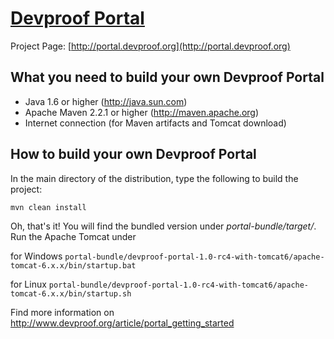 [Devproof Portal](http://portal.devproof.org/)
==============================================

Project Page: [http://portal.devproof.org](http://portal.devproof.org)

What you need to build your own Devproof Portal
-----------------------------------------------

* Java 1.6 or higher (http://java.sun.com)
* Apache Maven 2.2.1 or higher (http://maven.apache.org)
* Internet connection (for Maven artifacts and Tomcat download)

How to build your own Devproof Portal
-------------------------------------

In the main directory of the distribution, type the following to build the project:

`mvn clean install`

Oh, that's it! You will find the bundled version under *portal-bundle/target/*.
Run the Apache Tomcat under 

for Windows `portal-bundle/devproof-portal-1.0-rc4-with-tomcat6/apache-tomcat-6.x.x/bin/startup.bat`

for Linux `portal-bundle/devproof-portal-1.0-rc4-with-tomcat6/apache-tomcat-6.x.x/bin/startup.sh`

Find more information on http://www.devproof.org/article/portal_getting_started